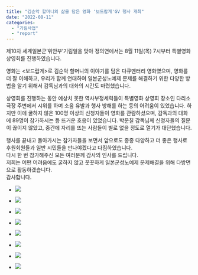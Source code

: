 ```yaml
---
title: "김순악 할머니의 삶을 담은 영화 '보드랍게'GV 행사 개최"
date: "2022-08-11"
categories: 
  - "기림사업"
  - "report"
---
```


제10차 세계일본군‘위안부’기림일을 맞아 정의연에서는 8월 11일(목) 7시부터 특별영화 상영회를 진행하였습니다.

영화는 <보드랍게>로 김순악 할머니의 이야기를 담은 다큐멘터리 영화였으며, 영화를 더 잘 이해하고, 우리가 함께 연대하여 일본군성노예제 문제를 해결하기 위한 다양한 방법을 알기 위해서 감독님과의 대화의 시간도 마련했습니다.

상영회를 진행하는 동안 예상치 못한 역사부정세력들이 특별영화 상영회 장소인 다리소극장 주변에서 시위를 하며 소음 유발과 행사 방해를 하는 등의 어려움이 있었습니다. 하지만 이에 굴하지 않은 100명 이상의 신청자들이 영화를 관람하셨으며, 감독과의 대화에 89명이 참가하시는 등 뜨거운 호응이 있었습니다. 박문칠 감독님께 신청자들의 질문이 끊이지 않았고, 중간에 자리를 뜨는 사람들이 별로 없을 정도로 열기가 대단했습니다.

행사를 끝내고 돌아가시는 참가자들을 보면서 앞으로도 종종 다양하고 더 좋은 행사로 후원회원들과 일반 시민들을 만나야겠다고 다짐하였습니다.  
다시 한 번 참가해주신 모든 여러분께 감사의 인사를 드립니다.  
저희는 어떤 어려움에도 굴하지 않고 꿋꿋하게 일본군성노예제 문제해결을 위해 다방면으로 활동하겠습니다.  
감사합니다.

- ![](https://womenandwar.net/kr/wp-content/uploads/2022/09/IMG_0655-1024x683.jpg)
    
- ![](https://womenandwar.net/kr/wp-content/uploads/2022/09/IMG_0658-1024x683.jpg)
    
- ![](https://womenandwar.net/kr/wp-content/uploads/2022/09/IMG_0664-1024x683.jpg)
    
- ![](https://womenandwar.net/kr/wp-content/uploads/2022/09/IMG_0691-1024x683.jpg)
    
- ![](https://womenandwar.net/kr/wp-content/uploads/2022/09/IMG_0728-1024x683.jpg)
    
- ![](https://womenandwar.net/kr/wp-content/uploads/2022/09/IMG_0753-1024x683.jpg)
    
- ![](https://womenandwar.net/kr/wp-content/uploads/2022/09/IMG_0641-1024x683.jpg)
    
- ![](https://womenandwar.net/kr/wp-content/uploads/2022/09/IMG_0719-1024x683.jpg)
